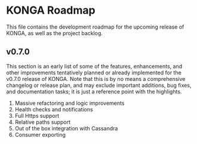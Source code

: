 # KONGA Roadmap

This file contains the development roadmap for the upcoming release of KONGA, as well as the project backlog.

## v0.7.0

This section is an early list of some of the features, enhancements, and other improvements tentatively planned or already implemented for the v0.7.0 release of KONGA.  Note that this is by no means a comprehensive changelog or release plan, and may exclude important additions, bug fixes, and documentation tasks; it is just a reference point with the highlights.

1. Massive refactoring and logic improvements
2. Health checks and notifications
3. Full Https support
4. Relative paths support
5. Out of the box integration with Cassandra
6. Consumer exporting
